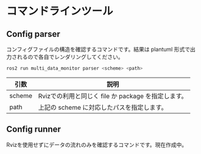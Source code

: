 # コマンドラインツール

## Config parser

コンフィグファイルの構造を確認するコマンドです。結果は plantuml 形式で出力されるので各自でレンダリングしてください。

```bash
ros2 run multi_data_monitor parser <scheme> <path>
```

| 引数   | 説明                                                |
| ------ | --------------------------------------------------- |
| scheme | Rvizでの利用と同じく file か package を指定します。 |
| path   | 上記の scheme に対応したパスを指定します。          |

## Config runner

Rvizを使用せずにデータの流れのみを確認するコマンドです。現在作成中。
